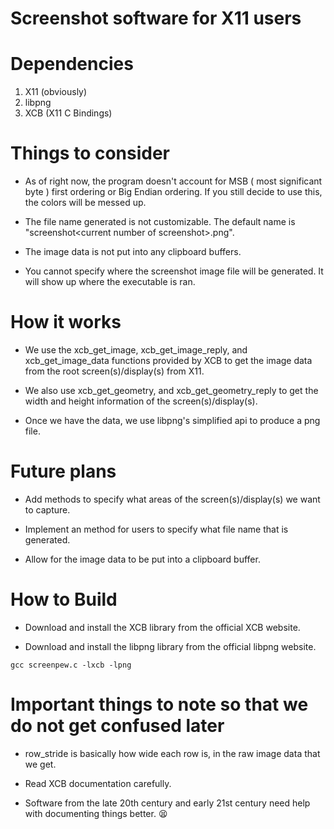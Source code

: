 # Screenshot software for X11 users

# Dependencies

1. X11 (obviously)
2. libpng
3. XCB (X11 C Bindings)

# Things to consider

- As of right now, the program doesn't account for MSB ( most significant byte ) first ordering or Big Endian ordering. If you still decide to use this, the colors will be messed up.

- The file name generated is not customizable. The default name is "screenshot&lt;current number of screenshot&gt;.png".

- The image data is not put into any clipboard buffers.

- You cannot specify where the screenshot image file will be generated. It will show up where the executable is ran.

# How it works

- We use the xcb_get_image, xcb_get_image_reply, and xcb_get_image_data functions provided by XCB to get the image data from the root screen(s)/display(s) from X11.

- We also use xcb_get_geometry, and xcb_get_geometry_reply to get the width and height information of the screen(s)/display(s).

- Once we have the data, we use libpng's simplified api to produce a png file.

# Future plans

- Add methods to specify what areas of the screen(s)/display(s) we want to capture.

- Implement an method for users to specify what file name that is generated.

- Allow for the image data to be put into a clipboard buffer.

# How to Build

- Download and install the XCB library from the official XCB website.

- Download and install the libpng library from the official libpng website.

```
gcc screenpew.c -lxcb -lpng
```

# Important things to note so that we do not get confused later

- row_stride is basically how wide each row is, in the raw image data that we get.

- Read XCB documentation carefully.

- Software from the late 20th century and early 21st century need help with documenting things better. :tired_face: